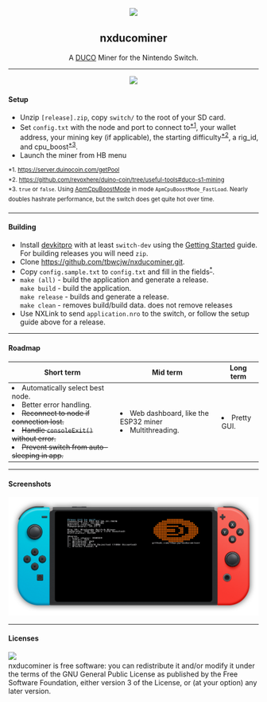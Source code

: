 <p align="center">
<img width="15%" src="https://github.com/tbwcjw/nxducominer/blob/main/assets/Switch_Miner.png?raw=true">
</p>
    <h2 align="center">nxducominer</h2>
<p align="center">
    A <a href='https://duinocoin.com'>DUCO</a> Miner for the Nintendo Switch.
</p>
<hr>
<p align="center">
    <img src="https://github.com/tbwcjw/nxducominer/actions/workflows/c.yml/badge.svg?event=push">
</p>
<h4>Setup</h4>
<ul>
    <li>Unzip <code>[release].zip</code>, copy <code>switch/</code> to the root of your SD card.</li>
    <li id="cfg">Set <code>config.txt</code> with the node and port to connect to<sup><a href='#node'>*1</a></sup>, your wallet address, your mining key (if applicable), the starting difficulty<sup><a href='#diff'>*2</a></sup>, a rig_id,
    and cpu_boost<sup><a href='#boost'>*3</a></sup>.</li>
    <li>Launch the miner from HB menu</li>
</ul>
<sup id='node'>*1. <a href='https://server.duinocoin.com/getPool'>https://server.duinocoin.com/getPool</a></sup><br>
<sup id='diff'>*2. <a href='https://github.com/revoxhere/duino-coin/tree/useful-tools#duco-s1-mining'>https://github.com/revoxhere/duino-coin/tree/useful-tools#duco-s1-mining</a></sup><br>
<sup id='diff'>*3. </a><code>true</code> or <code>false</code>. Using <a href='https://switchbrew.github.io/libnx/apm_8h.html#a5690c3a786c3bee6ef93f5db5354e080'>ApmCpuBoostMode</a> in mode <code>ApmCpuBoostMode_FastLoad</code>. Nearly doubles hashrate performance, but the switch does get quite hot over time.</sup>
<hr>
<h4>Building</h4>
<ul>
    <li>Install <a href='https://devkitpro.org'>devkitpro</a> with at least <code>switch-dev</code> using the <a href='https://devkitpro.org/wiki/Getting_Started'>Getting Started</a> guide. For building releases you will need <code>zip</code>.
    <li>Clone <a href='https://github.com/tbwcjw/nxducominer.git'>https://github.com/tbwcjw/nxducominer.git</a>.
    <li>Copy <code>config.sample.txt</code> to <code>config.txt</code> and fill in the fields<sup><a href='#cfg'>*</a></sup>.
    <li>
        <code>make (all)</code> - build the application and generate a release.
        <br>
        <code>make build</code> - build the application.
        <br>
        <code>make release</code> - builds and generate a release.
        <br>
        <code>make clean</code> - removes build/build data. does not remove releases
    </li>
    <li>Use NXLink to send <code>application.nro</code> to the switch, or follow the setup guide above for a release.</li>
</ul>
<hr>
<h4>Roadmap</h4>
<table>
    <thead>
        <tr>
            <th>Short term</th>
            <th>Mid term</th>
            <th>Long term</th>
        </tr>
    </thead>
    <tbody>
        <tr>
            <td>
                <li>Automatically select best node.</li>
                <li>Better error handling.</li>
                <li><s>Reconnect to node if connection lost.</s></li>
                <li><s>Handle <code>consoleExit()</code> without error.</s></li>
                <li><s>Prevent switch from auto-sleeping in app.</s></li>
            </td>
            <td>
                <li>Web dashboard, like the ESP32 miner</li>
                <li>Multithreading.</li>
            </td>
            <td>
                <li>Pretty GUI.</li>
            </td>
        </tr>
    </tbody>
</table>
<hr>
<h4>Screenshots</h4>
<p align="center">
<img src="assets/nxducominer_screenshot.png">
</p>
<hr>
<h4>Licenses</h4>
<a href='https://www.gnu.org/licenses/gpl-3.0.en.html'><img src='https://camo.githubusercontent.com/7710eaa5373ee99658cc5c6e389bb88119903cbf92422f24c1e92cd957793e8c/68747470733a2f2f7777772e676e752e6f72672f67726170686963732f67706c76332d3132377835312e706e67'></a><br>
nxducominer is free software: you can redistribute it and/or modify it under the terms of the GNU General Public License as published by the Free Software Foundation, either version 3 of the License, or (at your option) any later version.
